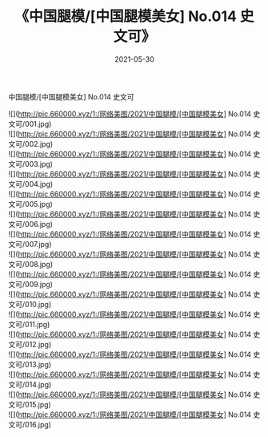 ﻿---
layout: post
title:  《中国腿模/[中国腿模美女] No.014 史文可》
date:   2021-05-30
img: http://pic.660000.xyz/1:/网络美图/2021/中国腿模/[中国腿模美女] No.014 史文可/000.jpg
categories: [美女, 清纯, 唯美]
---

中国腿模/[中国腿模美女] No.014 史文可

 ![](http://pic.660000.xyz/1:/网络美图/2021/中国腿模/[中国腿模美女] No.014 史文可/001.jpg) <br>![](http://pic.660000.xyz/1:/网络美图/2021/中国腿模/[中国腿模美女] No.014 史文可/002.jpg) <br>![](http://pic.660000.xyz/1:/网络美图/2021/中国腿模/[中国腿模美女] No.014 史文可/003.jpg) <br>![](http://pic.660000.xyz/1:/网络美图/2021/中国腿模/[中国腿模美女] No.014 史文可/004.jpg) <br>![](http://pic.660000.xyz/1:/网络美图/2021/中国腿模/[中国腿模美女] No.014 史文可/005.jpg) <br>![](http://pic.660000.xyz/1:/网络美图/2021/中国腿模/[中国腿模美女] No.014 史文可/006.jpg) <br>![](http://pic.660000.xyz/1:/网络美图/2021/中国腿模/[中国腿模美女] No.014 史文可/007.jpg) <br>![](http://pic.660000.xyz/1:/网络美图/2021/中国腿模/[中国腿模美女] No.014 史文可/008.jpg) <br>![](http://pic.660000.xyz/1:/网络美图/2021/中国腿模/[中国腿模美女] No.014 史文可/009.jpg) <br>![](http://pic.660000.xyz/1:/网络美图/2021/中国腿模/[中国腿模美女] No.014 史文可/010.jpg) <br>![](http://pic.660000.xyz/1:/网络美图/2021/中国腿模/[中国腿模美女] No.014 史文可/011.jpg) <br>![](http://pic.660000.xyz/1:/网络美图/2021/中国腿模/[中国腿模美女] No.014 史文可/012.jpg) <br>![](http://pic.660000.xyz/1:/网络美图/2021/中国腿模/[中国腿模美女] No.014 史文可/013.jpg) <br>![](http://pic.660000.xyz/1:/网络美图/2021/中国腿模/[中国腿模美女] No.014 史文可/014.jpg) <br>![](http://pic.660000.xyz/1:/网络美图/2021/中国腿模/[中国腿模美女] No.014 史文可/015.jpg) <br>![](http://pic.660000.xyz/1:/网络美图/2021/中国腿模/[中国腿模美女] No.014 史文可/016.jpg) <br>